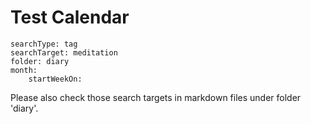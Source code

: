 # Test Calendar

``` tracker
searchType: tag
searchTarget: meditation
folder: diary
month:
    startWeekOn: 
```

Please also check those search targets in markdown files under folder 'diary'.